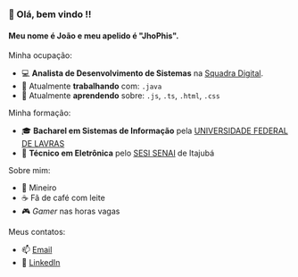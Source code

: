 ### 👋 Olá, bem vindo !!
#### Meu nome é João e meu apelido é "JhoPhis".

Minha ocupação:
- 💻 **Analista de Desenvolvimento de Sistemas** na [Squadra Digital](https://www.squadra.com.br/index.html).<br>
- 🔭 Atualmente **trabalhando** com: `.java`
- 🌱 Atualmente **aprendendo** sobre: `.js`, `.ts`, `.html`, `.css`

Minha formação:
- 🎓 **Bacharel em Sistemas de Informação** pela [UNIVERSIDADE FEDERAL DE LAVRAS](https://ufla.br/)
- 📘 **Técnico em Eletrônica** pelo [SESI SENAI](https://www.fiemg.com.br/unidades/sesi-senai-itajuba-cfp-aureliano-chaves/) de Itajubá

Sobre mim:
- 🔺 Mineiro
- ☕ Fã de café com leite
- 🎮 *Gamer* nas horas vagas

Meus contatos:
- 📫 [Email](mailto:joaopliniosiqueira@gmail.com?subject=Olá%20João%20Plínio)
- 💬 [LinkedIn](https://www.linkedin.com/in/joaopliniosiqueira/)
